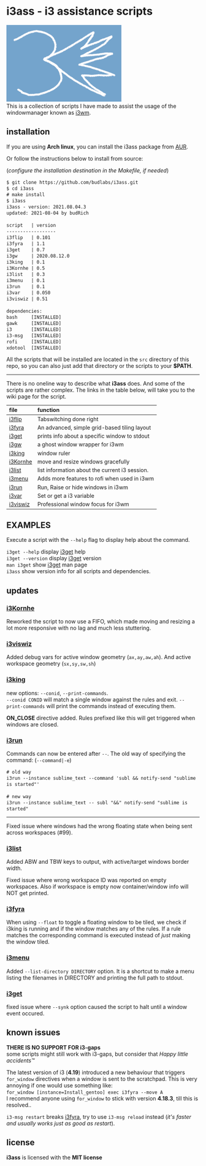 # i3ass - i3 assistance scripts 


![logo](https://github.com/i3ass-dev/i3ass/blob/dev/assets/i3ass-first-logo2021-05-26-300x200.png?raw=true)  
This is a collection of scripts I have made to assist the
usage of the windowmanager known as [i3wm].

## installation

If you are using **Arch linux**, you can install the i3ass
package from [AUR].  

Or follow the instructions below to install from source:  

(*configure the installation destination in the Makefile,
if needed*)

``` text
$ git clone https://github.com/budlabs/i3ass.git
$ cd i3ass
# make install
$ i3ass
i3ass - version: 2021.08.04.3
updated: 2021-08-04 by budRich

script   | version
------------------
i3flip   | 0.101
i3fyra   | 1.1
i3get    | 0.7
i3gw     | 2020.08.12.0
i3king   | 0.1
i3Kornhe | 0.5
i3list   | 0.3
i3menu   | 0.1
i3run    | 0.1
i3var    | 0.050
i3viswiz | 0.51

dependencies:
bash     [INSTALLED]
gawk     [INSTALLED]
i3       [INSTALLED]
i3-msg   [INSTALLED]
rofi     [INSTALLED]
xdotool  [INSTALLED]
```


All the scripts that will be installed are located in the
`src` directory of this repo, so you can also just add that
directory or the scripts to your **$PATH**.  

---

There is no oneline way to describe what **i3ass** does.
And some of the scripts are rather complex. The links in the
table below, will take you to the wiki page for the script.


|**file**  |     **function**          |
|:---------|:--------------------------|
|[i3flip] | Tabswitching done right
|[i3fyra] | An advanced, simple grid-based tiling layout
|[i3get] | prints info about a specific window to stdout
|[i3gw] | a ghost window wrapper for i3wm
|[i3king] | window ruler
|[i3Kornhe] | move and resize windows gracefully
|[i3list] | list information about the current i3 session.
|[i3menu] | Adds more features to rofi when used in i3wm
|[i3run] | Run, Raise or hide windows in i3wm
|[i3var] | Set or get a i3 variable
|[i3viswiz] | Professional window focus for i3wm

EXAMPLES
--------

Execute a script with the `--help` flag to display help
about the command.

`i3get --help` display [i3get] help  
`i3get --version` display [i3get] version  
`man i3get` show [i3get] man page  
`i3ass` show version info for all scripts and dependencies.

## updates

### [i3Kornhe]

Reworked the script to now use a FIFO, which made moving
and resizing a lot more responsive with no lag and much less
stuttering.

### [i3viswiz]


Added debug vars for active window geometry
(`ax,ay,aw,ah`). And active workspace geometry
(`sx,sy,sw,sh`)

### [i3king]


new options: `--conid`, `--print-commands`.  
`--conid CONID` will match a single window against the
rules and exit. `--print-commands` will print the commands
instead of executing them.

**ON_CLOSE** directive added. Rules prefixed like this will
get triggered when windows are closed.

### [i3run]


Commands can now be entered after `--`. The old way of
specifying the command: (`--command|-e`)

``` shell
# old way
i3run --instance sublime_text --command 'subl && notify-send "sublime is started"'

# new way
i3run --instance sublime_text -- subl "&&" notify-send "sublime is started"
```


---


Fixed issue where windows had the wrong floating state when
being sent across workspaces (#99).

### [i3list]


Added ABW and TBW keys to output, with active/target
windows border width.

Fixed issue where wrong workspace ID was reported on empty
workspaces. Also if workspace is empty now container/window
info will NOT get printed.

### [i3fyra]


When using `--float` to toggle a floating window to be
tiled, we check if i3king is running and if the window
matches any of the rules. If a rule matches the
corresponding command is executed instead of *just* making
the window tiled.

### [i3menu]


Added `--list-directory DIRECTORY` option. It is a shortcut
to make a menu listing the filenames in DIRECTORY and
printing the full path to stdout.

### [i3get]


fixed issue where `--synk` option caused the script to halt until a window event occured.

## known issues

**THERE IS NO SUPPORT FOR i3-gaps**  
some scripts might still work with i3-gaps, but consider
that *Happy little accidents™*  

The latest version of i3 (**4.19**) introduced a new
behaviour that triggers `for_window` directives when a
window is sent to the scratchpad. This is very annoying if
one would use something like:  
`for_window [instance=Install_gentoo] exec i3fyra --move A`  
I recommend anyone using `for_window` to stick with version
**4.18.3**, till this is resolved..  

`i3-msg restart` breaks [i3fyra], try to use `i3-msg
reload` instead (*it's faster and usually works just as good
as restart*).



[wiki]: https://github.com/budlabs/i3ass/wiki
[Makefile]: https://github.com/budRich/i3ass/blob/master/Makefile
[install.sh]: https://github.com/budRich/i3ass/blob/master/install.sh
[i3add]: https://github.com/budRich/scripts/i3add/
[AUR]: https://aur.archlinux.org/packages/i3ass/
[i3]: https://i3wm.org/
[i3wm]: https://i3wm.org/
[bashbud]: https://github.com/budlabs/bashbud
[i3flip]: https://github.com/budlabs/i3ass/wiki/i3flip
[i3fyra]: https://github.com/budlabs/i3ass/wiki/i3fyra
[i3get]: https://github.com/budlabs/i3ass/wiki/i3get
[i3gw]: https://github.com/budlabs/i3ass/wiki/i3gw
[i3Kornhe]: https://github.com/budlabs/i3ass/wiki/i3Kornhe
[i3list]: https://github.com/budlabs/i3ass/wiki/i3list
[i3var]: https://github.com/budlabs/i3ass/wiki/i3var
[i3run]: https://github.com/budlabs/i3ass/wiki/i3run
[i3menu]: https://github.com/budlabs/i3ass/wiki/i3menu
[i3viswiz]: https://github.com/budlabs/i3ass/wiki/i3viswiz
[i3king]: https://github.com/budlabs/i3ass/wiki/i3king



## license

**i3ass** is licensed with the **MIT license**


